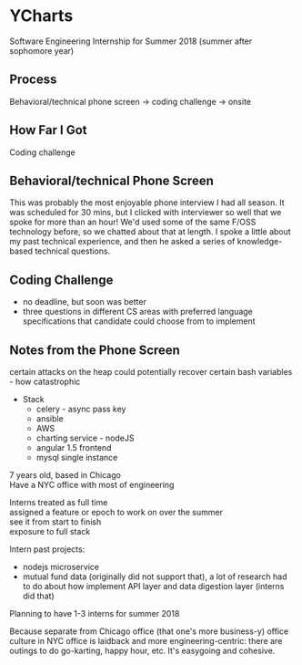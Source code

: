 # YCharts
Software Engineering Internship for Summer 2018 (summer after sophomore year)

## Process
Behavioral/technical phone screen -> coding challenge -> onsite

## How Far I Got
Coding challenge

## Behavioral/technical Phone Screen
This was probably the most enjoyable phone interview I had all season. It was
scheduled for 30 mins, but I clicked with interviewer so well that we spoke for
more than an hour! We'd used some of the same F/OSS technology before, so we
chatted about that at length. I spoke a little about my past technical
experience, and then he asked a series of knowledge-based technical questions.

## Coding Challenge
- no deadline, but soon was better
- three questions in different CS areas with preferred language specifications
that candidate could choose from to implement

## Notes from the Phone Screen
certain attacks on the heap could potentially recover certain bash variables - how catastrophic

- Stack
	- celery - async pass key
	- ansible
	- AWS
	- charting service - nodeJS
	- angular 1.5 frontend
	- mysql single instance

7 years old, based in Chicago  
Have a NYC office with most of engineering  
  
Interns treated as full time  
assigned a feature or epoch to work on over the summer  
see it from start to finish  
exposure to full stack  

Intern past projects:
- nodejs microservice
- mutual fund data (originally did not support that), a lot of research had to
do about how implement API layer and data digestion layer (interns did that)

Planning to have 1-3 interns for summer 2018

Because separate from Chicago office (that one's more business-y) office
culture in NYC office is laidback and more engineering-centric: there are
outings to do go-karting, happy hour, etc. It's easygoing and cohesive.
